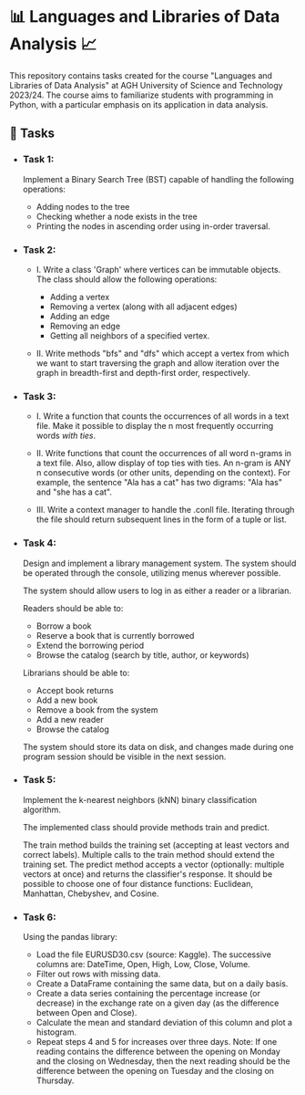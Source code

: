   # 📊 Languages and Libraries of Data Analysis 📈

This repository contains tasks created for the course "Languages and Libraries of Data Analysis" at AGH University of Science and Technology 2023/24. The course aims to familiarize students with programming in Python, with a particular emphasis on its application in data analysis.

## 📝 Tasks
- ### **Task 1**:
  
  Implement a Binary Search Tree (BST) capable of handling the following operations:
  - Adding nodes to the tree
  - Checking whether a node exists in the tree
  - Printing the nodes in ascending order using in-order traversal.
  
- ### **Task 2**:
  - I. Write a class 'Graph' where vertices can be immutable objects. The class should allow the following operations:
      - Adding a vertex
      - Removing a vertex (along with all adjacent edges)
      - Adding an edge
      - Removing an edge
      - Getting all neighbors of a specified vertex.

  - II. Write methods "bfs" and "dfs" which accept a vertex from which we want to start traversing the graph and allow iteration over the graph in breadth-first and depth-first order, respectively.

  
- ### **Task 3**:
  - I. Write a function that counts the occurrences of all words in a text file. Make it possible to display the n most frequently occurring words _with ties_.

  - II. Write functions that count the occurrences of all word n-grams in a text file. Also, allow display of top ties with ties.
    An n-gram is ANY n consecutive words (or other units, depending on the context). For example, the sentence "Ala has a cat" has two digrams: "Ala has" and "she has a cat".

  - III. Write a context manager to handle the .conll file. Iterating through the file should return subsequent lines in the form of a tuple or list.
  
- ### **Task 4**:
  
  Design and implement a library management system. The system should be operated through the console, utilizing menus wherever possible.

  The system should allow users to log in as either a reader or a librarian.
  
  Readers should be able to:
  - Borrow a book
  - Reserve a book that is currently borrowed
  - Extend the borrowing period
  - Browse the catalog (search by title, author, or keywords)
  
  Librarians should be able to:
  - Accept book returns
  - Add a new book
  - Remove a book from the system
  - Add a new reader
  - Browse the catalog
    
  The system should store its data on disk, and changes made during one program session should be visible in the next session. 
  
- ### **Task 5**:
 
  Implement the k-nearest neighbors (kNN) binary classification algorithm.

  The implemented class should provide methods train and predict.
  
  The train method builds the training set (accepting at least vectors and correct labels). Multiple calls to the train method should extend the training set.
  The predict method accepts a vector (optionally: multiple vectors at once) and returns the classifier's response.
  It should be possible to choose one of four distance functions: Euclidean, Manhattan, Chebyshev, and Cosine.

- ### **Task 6**:
  
  Using the pandas library:
  - Load the file EURUSD30.csv (source: Kaggle). The successive columns are: DateTime, Open, High, Low, Close, Volume.
  - Filter out rows with missing data.
  - Create a DataFrame containing the same data, but on a daily basis.
  - Create a data series containing the percentage increase (or decrease) in the exchange rate on a given day (as the difference between Open and Close).
  - Calculate the mean and standard deviation of this column and plot a histogram.
  - Repeat steps 4 and 5 for increases over three days. Note: If one reading contains the difference between the opening on Monday and the closing on Wednesday, then the next    reading should be the difference between the opening on Tuesday and the closing on Thursday.
